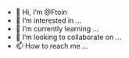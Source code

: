 - 👋 Hi, I’m @Ftoin
- 👀 I’m interested in ...
- 🌱 I’m currently learning ...
- 💞️ I’m looking to collaborate on ...
- 📫 How to reach me ...

<!---
Ftoin/Ftoin is a ✨ special ✨ repository because its `README.md` (this file) appears on your GitHub profile.
You can click the Preview link to take a look at your changes.
--->
